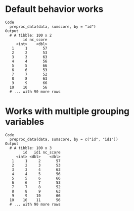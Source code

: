 # Default behavior works

    Code
      preproc_data(data, sumscore, by = "id")
    Output
      # A tibble: 100 x 2
            id nc_score
         <int>    <dbl>
       1     1       57
       2     2       53
       3     3       63
       4     4       56
       5     5       66
       6     6       53
       7     7       52
       8     8       63
       9     9       66
      10    10       56
      # ... with 90 more rows

# Works with multiple grouping variables

    Code
      preproc_data(data, sumscore, by = c("id", "id1"))
    Output
      # A tibble: 100 x 3
            id   id1 nc_score
         <int> <dbl>    <dbl>
       1     1     2       57
       2     2     3       53
       3     3     4       63
       4     4     5       56
       5     5     6       66
       6     6     7       53
       7     7     8       52
       8     8     9       63
       9     9    10       66
      10    10    11       56
      # ... with 90 more rows

